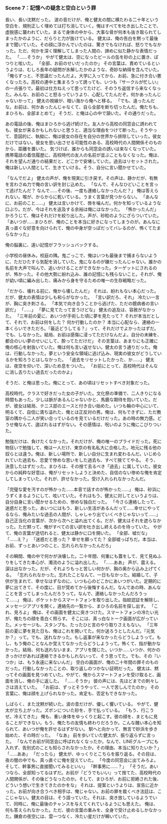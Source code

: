 ### Scene 7：記憶への疑念と空白という罪

長い、長い沈黙だった。
波の音だけが、俺と健太の間に横たわる二十年という空白を、規則正しく埋めては打ち消していく。俺はすべてを吐き出したことで、虚脱感に襲われていた。まるで身体の中から、大事な骨が何本も抜き取られてしまったかのように、だらりと力が抜けている。
健太は、俺の告白を黙って最後まで聞いていた。その顔に浮かんでいたのは、驚きでもなければ、怒りでもなかった。ただ、何かを深く理解してしまった人間の、諦めに似た静かな表情だった。
「……そうか」
やがて健太は、空になったビールの缶を砂の上に置き、ぽつりと呟いた。
「全部、お前のせいだったのか」
その言葉は、責めているというよりは、むしろ長年の疑問が氷解したかのような、奇妙な納得を含んでいた。
「俺らずっと、不思議だったんだよ。大学に入ってから、お前、急に付き合い悪くなったろ。高校の連中と集まろうって誘っても、いつも『サークルが忙しい』の一点張りで。最初は仕方ねえって思ってたけど、そのうち返信すら来なくなった。みんな、お前のこと怒るっていうより、心配してたんだぞ。何かあったんじゃないかって」
健太の視線が、暗い海から俺へと移る。
「でも、違ったんだな。お前は、何かあったんじゃなくて、自ら全部を断ち切ったんだ。俺たちも、まひろも、全部まとめて」
そうだ、と俺は心の中で頷いた。その通りだった。

あの電話の後、俺はまひろから逃げ続けた。友人から高校の同窓会に誘われても、彼女が来るかもしれないと思うと、適当な理由をつけて断った。そうやって、意図的に、執拗に、俺は彼女の存在を自分の世界から排除していった。彼女だけではない。彼女を思い出させる可能性のある、高校時代の人間関係そのものから、距離を置いた。
気づけば、誰からも同窓会の誘いは来なくなっていた。携帯電話の着信履歴に、高校時代の友人の名前が並ぶこともなくなった。俺は、それを望んだ通りの結果だと、どこかで安堵していた。過去はリセットされた。俺は新しい人間として、生きていける。そう、自分に言い聞かせていた。

「なんでだよ」
健太の声が、俺を現実に引き戻す。その声は、静かだが、有無を言わさぬ力で俺の言い訳を封じ込めた。
「なんで、そんなひどいことを言って逃げたんだ？ なんで……その後、一度も連絡しなかったんだ？」
俺は答えられない。喉が、からからに乾いている。うまく言葉が見つからない。
「あんなに、お前のこと……」
健太は言いかけて、唇を噛んだ。何かを知っているような口ぶり。だが、今はそれを追及する余裕は俺にはなかった。
「怖かったんだ」
かろうじて、俺はそれだけを絞り出した。声が、砂粒のようにざらついていた。
「あいつが……まひろが、俺のことを本当に好きになってしまうのが。あんなに真っ直ぐな好意を向けられて、俺の中身が空っぽだってバレるのが、怖くてたまらなかった」

俺の脳裏に、遠い記憶がフラッシュバックする。

小学校の昼休み。校庭の隅。鬼ごっこで、俺はいつも最後まで捕まらないように、ただひたすら気配を消していた。鬼になるのが嫌だったんじゃない。誰かの名前を大声で叫んで、追いかけることができなかった。ターゲットにされるのが、怖かった。その他大勢に紛れ込み、誰の記憶にも残らないこと。それが、俺が幼い頃に編み出した、痛みから身を守るための唯一の生存戦略だった。

「だから、壊れる前に、俺から壊したんだ」
それは、紛れもない本心だった。だが、健太の表情は少しも和らがなかった。
「言い訳だろ、それ」
冷たい一言が、胸に突き刺さる。
「本気で向き合うことから逃げた、ただの臆病者の言い訳だ」
「……」
「夢に見てたって言うけどな」
健太の追及は、容赦がなかった。
「三年前の夏に、あいつが手術した頃に夢を見たって？ それが本当だとして、それで、お前は何をした？ 何か行動したのか？ 本当に心配なら、連絡の一本くらいできただろ。『最近どうしてる？』って、それだけでよかったはずだ。でも、しなかった。結局、お前は感傷に浸ってただけなんだよ。自分の未練を、都合のいい夢のせいにして、酔ってただけだ」
その言葉は、あまりにも正確に俺の核心を射抜いていた。俺は何も言い返せない。健太の言う通りだった。俺は、行動しなかった。夢という安全な領域に逃げ込み、現実の彼女がどうしているかを知ろうとはしなかった。
「過去をリセットしたかった、か……」
健太は、夜空を仰いで、深いため息をついた。
「お前にとって、高校時代はそんなに消し去りたい過去だったのかよ」

そうだ、と俺は思った。俺にとって、あの頃はリセットすべき対象だった。

高校時代。クラスで好きだった女の子がいた。文化祭の準備で、二人きりになる時間もあった。少しは脈があるんじゃないかと、馬鹿な期待を抱いていた。だが、彼女は結局、テニス部のエースと付き合い始めた。いつも輪の中心にいて、明るくて、自信に満ち溢れた、俺とは正反対の男。俺は、何もできずに、ただ教室の隅から二人が笑い合っているのを見ているだけだった。あの時の無力感。どうせ俺なんて、選ばれるはずがない。その感情は、呪いのように俺にこびりついた。

勉強だけは、負けたくなかった。それだけが、俺の唯一のプライドだった。死に物狂いで勉強して、俺は一人だけ、東京の有名私大に合格した。地元に残る他の奴らとは違う。俺は、新しい場所で、新しい自分に生まれ変わるんだ。いじめられていた過去も、恋愛で惨めな思いをした過去も、すべて捨ててやる。
そう、決意したはずだった。まひろは、その捨て去るべき「過去」に属していた。彼女からの純粋な好意は、俺がリセットしようと決めた、自信のない惨めな俺を肯定してしまっていた。それが、許せなかった。受け入れられなかったんだ。

「完璧な愛を汚すのが怖かった……本音で話すのが怖かった……」
俺は、砂浜にうずくまるようにして、呟いていた。それはもう、健太に対してというよりは、自分自身に言い聞かせるための、惨めな独白だった。
「今さら連絡したって、迷惑だと思った。あいつにはもう、新しい生活があるんだって……幸せにやってるなら、俺みたいな過去の人間が、しゃしゃり出ていくべきじゃないって……」
自己正当化の言葉が、次から次へと溢れ出てくる。だが、健太はそれを遮らなかった。ただ黙って、俺がすべての言い訳を吐き出し終えるのを待っていた。
やがて、俺の言葉が途切れると、健太は静かに口を開いた。
「全部、嘘だな」
「……え？」
「迷惑だと思った？ 幸せを願ってた？ 全部嘘っぱちだ。本当は、お前、ずっとあいつのこと、忘れられなかったんだろ」

その瞬間、俺の中で何かが決壊した。二十年間、何重にも蓋をして、見て見ぬふりをしてきた本心が、濁流のように溢れ出した。
「……ああ」
声が、震える。涙は出なかった。だが、それよりもっと苦しい何かが、胸の奥から込み上げてくる。
「忘れられなかった。忘れたことなんて、一日もなかった。結婚して、子供が生まれて、幸せなはずなのに、いつも心のどこかにあいつがいた。定期的に夢に出てきて、その度に、目が覚めてから後悔するんだ。なんであの時、あんなことを言ってしまったんだろうって。なんで、連絡しなかったんだろうって……」
俺は、ポケットからスマートフォンを取り出した。指紋認証を解除し、メッセージアプリを開く。連絡先の一覧から、まひろの名前を探し出す。
「これ、見ろよ」
俺は、その画面を健太に突きつけた。スマートフォンの冷たい光が、俺たちの顔を青白く照らす。
そこには、真っ白なトーク画面が広がっていた。メッセージも、スタンプも、たったひと言のやり取りさえもない。
「三年前の夏に夢を見た日も、俺はこれを開いてた。何か送ろうとしたんだ。『元気か？』って。でも、送れなかった。もし返事が来なかったらどうしようって。もし、もう俺のことなんか覚えてなかったらどうしようって。怖くて、指が動かなかった。結局、何も送れないまま、アプリを閉じた。いつか……いつか、何かのきっかけがあれば連絡できるかもしれないって、そう思ってた。でも、その『いつか』は、もう永遠に来ないんだ」
空白の画面が、俺の二十年間の罪そのものだった。行動しなかったことの、取り返しのつかない証明だった。
健太は、黙ってその画面を見つめていた。やがて、俺からスマートフォンを受け取ると、画面を消し、俺の手に返した。
「……そうか」
彼の声には、先ほどまでの刺々しさは消えていた。
「お前は、ずっとそうやって、一人で苦しんでたのか」
その言葉に、俺は顔を上げられなかった。肯定も、否定もできなかった。

しばらく、また沈黙が続いた。波の音だけが、優しく響いている。
やがて、健太が立ち上がった。ズボンについた砂を、手で払っている。
「もう、行こうぜ。冷えてきた」
俺も、重い身体をゆっくりと起こす。彼の顔を、まともに見ることができない。もう、俺たちの友情も終わりだろうか。こんな醜い本心を知られて、あいつが俺を許せるはずがない。
駅へと向かって、無言で砂浜を歩き始めた、その時だった。
「なあ」
前を歩いていた健太が、振り返らずに言った。
「なんでお前が同窓会に呼ばれなくなったか。なんで、LINEグループにも入れず、告別式のことも知らされなかったか。その理由、本当に知りたいか？」
「……ああ」
「だったら」
健太が、ゆっくりとこちらを振り返る。その目は、夜の闇の中でも、真っ直ぐに俺を捉えていた。
「今度の同窓会に出てみろよ。そして、幹事男に直接聞いてみるといい」
「幹事男に……？」
「そうだ。あいつなら、全部知ってるはずだ。お前が『どうでもいい』って捨てた、高校時代の人間関係が、その後どうなったのか。そして、まひろが、お前に拒絶された後、どういう想いで生きてきたのかをな」
それは、提案というよりは、宣告に近かった。お前が向き合うべき相手は、俺じゃない。お前の罪を裁くべき法廷は、ここじゃない。健太の目は、そう語っていた。それは、突き放しているようでいて、同時に、俺に最後のチャンスを与えてくれているようにも思えた。
俺は、何も答えられなかった。ただ、彼の言葉の重みを、全身で受け止めるしかなかった。鎌倉の夜空には、雲一つなく、冷たい星だけが瞬いていた。